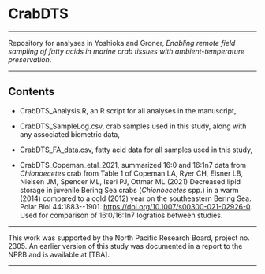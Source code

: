 # CrabDTS

------------------------------------------------------------------------

Repository for analyses in Yoshioka and Groner, *Enabling remote field sampling of fatty acids in marine crab tissues with ambient-temperature preservation*.

------------------------------------------------------------------------

## Contents

-   CrabDTS_Analysis.R, an R script for all analyses in the manuscript,

-   CrabDTS_SampleLog.csv, crab samples used in this study, along with any associated biometric data,

-   CrabDTS_FA_data.csv, fatty acid data for all samples used in this study,

-   CrabDTS_Copeman_etal_2021, summarized 16:0 and 16:1n7 data from *Chionoecetes* crab from Table 1 of Copeman LA, Ryer CH, Eisner LB, Nielsen JM, Spencer ML, Iseri PJ, Ottmar ML (2021) Decreased lipid storage in juvenile Bering Sea crabs (*Chionoecetes* spp.) in a warm (2014) compared to a cold (2012) year on the southeastern Bering Sea. Polar Biol 44:1883--1901. <https://doi.org/10.1007/s00300-021-02926-0>. Used for comparison of 16:0/16:1n7 logratios between studies.

------------------------------------------------------------------------

This work was supported by the North Pacific Research Board, project no. 2305. An earlier version of this study was documented in a report to the NPRB and is available at [TBA].

------------------------------------------------------------------------
